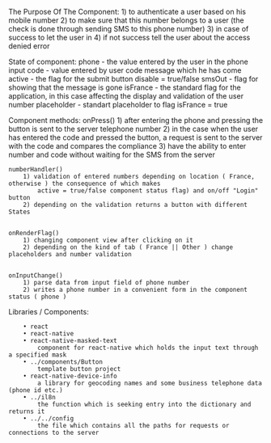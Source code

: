 The Purpose Of The Component:
    1) to authenticate a user based on his mobile number
    2) to make sure that this number belongs to a user (the check is done through sending SMS to this phone number)
    3) in case of success to let the user in
    4) if not success tell the user about the access denied error


State of component:
    phone - the value entered by the user in the phone input
    code  - value entered by user code message which he has come
    active - the flag for the submit button disable = true/false
    smsOut - flag for showing that the message is gone
    isFrance - the standard flag for the application, in this case affecting the display and validation of the user number
    placeholder - standart placeholder to flag isFrance = true

Component methods:
    onPress()
        1) after entering the phone and pressing the button is sent to the server telephone number
        2) in the case when the user has entered the code and pressed the button, a request is sent to the server with the code and compares the compliance
        3) have the ability to enter number and code without waiting for the SMS from the server


    numberHandler()
        1) validation of entered numbers depending on location ( France, otherwise ) the consequence of which makes
            active = true/false component status flag) and on/off "Login" button 
        2) depending on the validation returns a button with different States


    onRenderFlag()
        1) changing component view after clicking on it
        2) depending on the kind of tab ( France || Other ) change placeholders and number validation


    onInputChange()
        1) parse data from input field of phone number
        2) writes a phone number in a convenient form in the component status ( phone )


Libraries / Components:

        • react
        • react-native
        • react-native-masked-text
            component for react-native which holds the input text through a specified mask
        • ../components/Button
            template button project
        • react-native-device-info
            a library for geocoding names and some business telephone data (phone id etc.)
        • ../il8n
            the function which is seeking entry into the dictionary and returns it
        • ../../config
            the file which contains all the paths for requests or connections to the server
